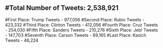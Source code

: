 #Total Number of Tweets: 2,538,921 
---
#First Place: Trump Tweets - 977,056
#Second Place: Rubio Tweets - 423,332
#Third Place: Clinton Tweets - 412,056
#Fourth Place: Cruz Tweets - 254,030
#Fifth Place: Sanders Tweets - 210,276
#Sixth Place: Jeb! Tweets - 147,703
#Seventh Place: Carson Tweets - 69,165
#Last Place: Kasich Tweets - 46,224
